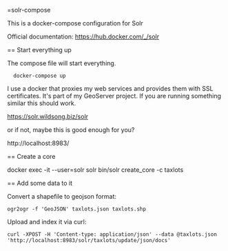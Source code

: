 =solr-compose

This is a docker-compose configuration for Solr

Official documentation: https://hub.docker.com/_/solr

== Start everything up 

The compose file will start everything.
```
  docker-compose up
```

I use a docker that proxies my web services and provides them with SSL
certificates. It's part of my GeoServer project.  If you are running
something similar this should work. 

  https://solr.wildsong.biz/solr

or if not, maybe this is good enough for you?

  http://localhost:8983/

== Create a core

docker exec -it --user=solr solr bin/solr create_core -c taxlots

== Add some data to it

Convert a shapefile to geojson format:
```
ogr2ogr -f 'GeoJSON' taxlots.json taxlots.shp
```

Upload and index it via curl:
```
curl -XPOST -H 'Content-type: application/json' --data @taxlots.json 'http://localhost:8983/solr/taxlots/update/json/docs'
